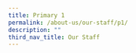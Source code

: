```yaml
---
title: Primary 1
permalink: /about-us/our-staff/p1/
description: ""
third_nav_title: Our Staff
---
```

